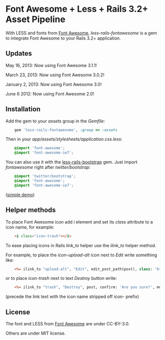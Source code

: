 # Font Awesome + Less + Rails 3.2+ Asset Pipeline

With LESS and fonts from [Font Awesome](http://fortawesome.github.com/Font-Awesome),
*less-rails-fontawesome* is a gem to integrate Font Awesome to your Rails 3.2+ application.

## Updates

May 16, 2013: Now using Font Awesome 3.1.1!

March 23, 2013: Now using Font Awesome 3.0.2!

January 2, 2013: Now using Font Awesome 3.0!

June 6 2012: Now using Font Awesome 2.0!

## Installation

Add the gem to your *assets* group in the *Gemfile*:

```ruby
    gem 'less-rails-fontawesome', :group => :assets
```

Then in your *app/assets/stylesheets/application.css.less*:

```css
    @import 'font-awesome';
    @import 'font-awesome-ie7';
```

You can also use it with the [less-rails-bootstrap](https://github.com/metaskills/less-rails-bootstrap) gem.
Just import *fontawesome* right after *twitter/bootstrap*:

```css
    @import 'twitter/bootstrap';
    @import 'font-awesome';
    @import 'font-awesome-ie7';
```

([simple demo](http://sharp-ocean-6085.herokuapp.com/))


## Helper methods

To place Font Awesome icon add *i* element and set its *class*
attribute to a icon name, for example:

```html
    <i class="icon-trash"></i>
```

To ease placing icons in Rails *link_to* helper use
the *ilink_to* helper method.

For example, to place the *icon-upload-alt* icon next to *Edit* write something like:

```rhtml
    <%= ilink_to "upload-alt", "Edit", edit_post_path(post), class: 'btn btn-mini' %>
```

or to place *icon-trash* next to text *Destroy* button write:

```rhtml
    <%= ilink_to "trash", "Destroy", post, confirm: 'Are you sure?', method: :delete, class: 'btn btn-mini btn-danger'%>
```

(precede the link text with the icon name stripped off *icon-* prefix)


## License

The font and LESS from [Font Awesome](http://fortawesome.github.com/Font-Awesome) are under CC-BY-3.0.

Others are under MIT license.
